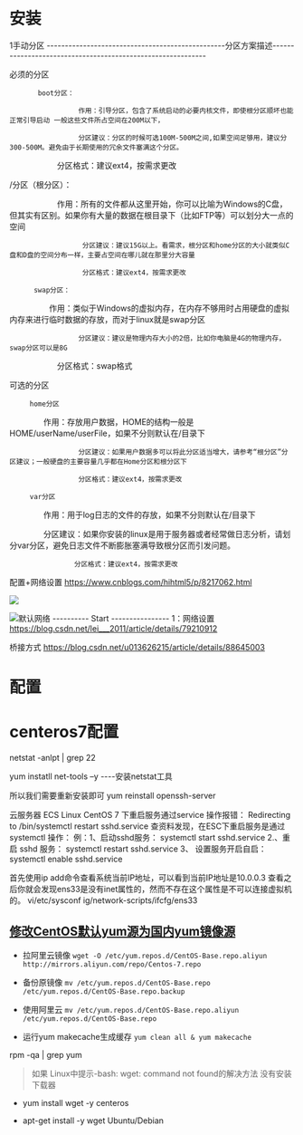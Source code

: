 # 安装



1手动分区 
-------------------------------------------------分区方案描述------------------------------------------------------------

必须的分区

           boot分区：         
    
                     作用：引导分区，包含了系统启动的必要内核文件，即使根分区顺坏也能正常引导启动 一般这些文件所占空间在200M以下，
    
                     分区建议：分区的时候可选100M-500M之间,如果空间足够用，建议分300-500M。避免由于长期使用的冗余文件塞满这个分区。

　　　　　　分区格式：建议ext4，按需求更改

/分区（根分区）：         

　　　　　　作用：所有的文件都从这里开始，你可以比喻为Windows的C盘，但其实有区别。如果你有大量的数据在根目录下（比如FTP等）可以划分大一点的空间

                      分区建议：建议15G以上。看需求，根分区和home分区的大小就类似C盘和D盘的空间分布一样，主要占空间在哪儿就在那里分大容量
    
                      分区格式：建议ext4，按需求更改
    
          swap分区：

   　　　　　作用：类似于Windows的虚拟内存，在内存不够用时占用硬盘的虚拟内存来进行临时数据的存放，而对于linux就是swap分区

                     分区建议：建议是物理内存大小的2倍，比如你电脑是4G的物理内存，swap分区可以是8G

　　　　　　分区格式：swap格式

可选的分区

         home分区

　　　　       作用：存放用户数据，HOME的结构一般是 HOME/userName/userFile，如果不分则默认在/目录下

                     分区建议：如果用户数据多可以将此分区适当增大，请参考“根分区”分区建议；一般硬盘的主要容量几乎都在Home分区和根分区下
    
                     分区格式：建议ext4，按需求更改
    
         var分区

　　　　      作用：用于log日志的文件的存放，如果不分则默认在/目录下

　　　　      分区建议：如果你安装的linux是用于服务器或者经常做日志分析，请划分var分区，避免日志文件不断膨胀塞满导致根分区而引发问题。

                    分区格式：建议ext4，按需求更改


配置+网络设置
https://www.cnblogs.com/hihtml5/p/8217062.html

![](_v_images/1573805040_31355.png)

![默认网络](_v_images/默认网络_1573805818_8453.png)
---------- Start ----------------
1：网络设置  https://blog.csdn.net/lei___2011/article/details/79210912

桥接方式
https://blog.csdn.net/u013626215/article/details/88645003



# 配置 

# centeros7配置

netstat -anlpt | grep 22

yum instatll net-tools –y    ----安装netstat工具

所以我们需要重新安装即可
yum reinstall openssh-server


云服务器 ECS Linux CentOS 7 下重启服务通过service 操作报错：
Redirecting to /bin/systemctl restart sshd.service
查资料发现，在ESC下重启服务是通过systemctl 操作： 
例：1、启动sshd服务：
systemctl start sshd.service
2.、重启 sshd 服务：
systemctl restart sshd.service
3、 设置服务开启自启：
systemctl enable sshd.service 


首先使用ip add命令查看系统当前IP地址，可以看到当前IP地址是10.0.0.3
查看之后你就会发现ens33是没有inet属性的，然而不存在这个属性是不可以连接虚拟机的。 vi/etc/sysconf ig/network-scripts/ifcfg/ens33



## [修改CentOS默认yum源为国内yum镜像源](https://blog.csdn.net/xiaojin21cen/article/details/84726193?utm_medium=distribute.pc_relevant.none-task-blog-BlogCommendFromBaidu-1.nonecase&depth_1-utm_source=distribute.pc_relevant.none-task-blog-BlogCommendFromBaidu-1.nonecase)
- 拉阿里云镜像   `wget -O /etc/yum.repos.d/CentOS-Base.repo.aliyun  http://mirrors.aliyun.com/repo/Centos-7.repo`
	
- 备份原镜像  `mv /etc/yum.repos.d/CentOS-Base.repo /etc/yum.repos.d/CentOS-Base.repo.backup`

- 使用阿里云  `mv /etc/yum.repos.d/CentOS-Base.repo.aliyun  /etc/yum.repos.d/CentOS-Base.repo`

- 运行yum makecache生成缓存   `yum clean all & yum makecache`

rpm -qa | grep yum  <!-- 是否安装yum  yum repolist all -->



> 如果 Linux中提示-bash: wget: command not found的解决方法 没有安装下载器

- yum install wget -y       centeros

- apt-get install -y wget   Ubuntu/Debian


